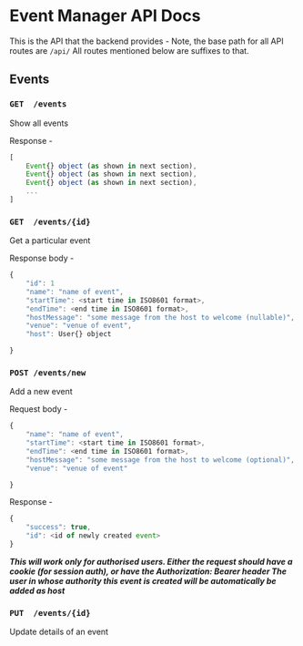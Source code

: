 # Event Manager API Docs

This is the API that the backend provides -
Note, the base path for all API routes are `/api/`
All routes mentioned below are suffixes to that.

## Events

### `GET  /events`
Show all events

Response -

```js
[
    Event{} object (as shown in next section),
    Event{} object (as shown in next section),
    Event{} object (as shown in next section),
    ...
]
```
### `GET  /events/{id}`
Get a particular event

Response body -
```js
{
    "id": 1
    "name": "name of event",
    "startTime": <start time in ISO8601 format>,
    "endTime": <end time in ISO8601 format>,
    "hostMessage": "some message from the host to welcome (nullable)",
    "venue": "venue of event",
    "host": User{} object

}
```

### `POST /events/new`
Add a new event

Request body -
```js
{
    "name": "name of event",
    "startTime": <start time in ISO8601 format>,
    "endTime": <end time in ISO8601 format>,
    "hostMessage": "some message from the host to welcome (optional)",
    "venue": "venue of event"

}
```

Response -
```js
{
    "success": true,
    "id": <id of newly created event>
}
```

_**This will work only for authorised users. Either the request should
have a cookie (for session auth), or have the Authorization: Bearer header
The user in whose authority this event is created will be automatically
be added as host**_

### `PUT  /events/{id}`
Update details of an event